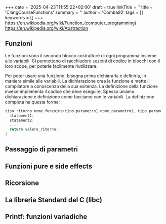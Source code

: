 +++
date = '2025-04-23T11:55:22+02:00'
draft = true
linkTitle = ''
title = 'ClangCourseFunctions'
summary = ''
author = 'Comba92'
tags = []
keywords = []
+++
https://en.wikipedia.org/wiki/Function_(computer_programming)
https://en.wikipedia.org/wiki/Abstraction

## Funzioni
Le funzioni sono il secondo blocco costruttore di ogni programma insieme alle variabili. Ci permettono di racchiudere sezioni di codice in blocchi con il loro scope, per poterle facilmente riutilizzare.

Per poter usare una funzione, bisogna prima dichiararla e definirla, in maniera simile alle variabili.
La dichiarazione crea la funzione e mette il compilatore a conoscenza della sua esitenza.
La definizione della funzione invece implementa il codice che deve eseguire.
Spesso uniamo dichiarazione e definizione come facciamo con le variabili.
La definizione completa ha questa forma:
```c
tipo_ritorno nome_funzoine(tipo_parametro1 nome_parametro1, tipo_parametro2 nome_parametro2, ... tipo_paramentro_n nome_parametro_n) {
  statement1;
  statement2;
  ...
  return valore_ritorno;
}
```

## Passaggio di parametri

## Funzioni pure e side effects


## Ricorsione


## La libreria Standard del C (libc)

## Printf: funzioni variadiche